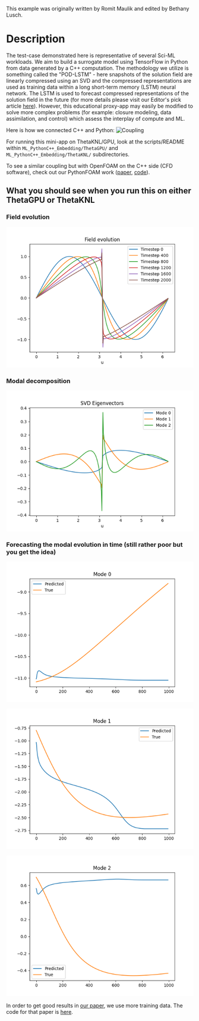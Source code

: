 This example was originally written by Romit Maulik and edited by Bethany Lusch.

# Description

The test-case demonstrated here is representative of several Sci-ML workloads. We aim to build a surrogate model using TensorFlow in Python from data generated by a C++ computation. 
The methodology we utilize is something called the "POD-LSTM" - here snapshots of the solution field are linearly compressed using an SVD and the compressed representations are used as training data within a long short-term memory (LSTM) neural network. The LSTM is used to forecast compressed representations of the solution field in the future (for more details please visit our Editor's pick article [here](https://doi.org/10.1063/5.0019884)). However, this educational proxy-app may easily be modified to solve more complex problems (for example: closure modeling, data assimilation, and control) which assess the interplay of compute and ML.

Here is how we connected C++ and Python:
![Coupling](CouplingDiagram.png)

For running this mini-app on ThetaKNL/GPU, look at the scripts/README within `ML_PythonC++_Embedding/ThetaGPU/` and `ML_PythonC++_Embedding/ThetaKNL/` subdirectories.

To see a similar coupling but with OpenFOAM on the C++ side (CFD software), check out our PythonFOAM work ([paper](https://arxiv.org/pdf/2103.09389.pdf), [code](https://github.com/argonne-lcf/PythonFOAM)). 

## What you should see when you run this on either ThetaGPU or ThetaKNL

### Field evolution
![Fields](app_build/Field_evolution.png "Fields")

### Modal decomposition
![Modes](app_build/SVD_Eigenvectors.png "Modes")

### Forecasting the modal evolution in time (still rather poor but you get the idea)
![Forecasting Mode 0](app_build/Mode_0_prediction.png "Mode 0 prediction")

![Forecasting Mode 1](app_build/Mode_1_prediction.png "Mode 1 prediction")

![Forecasting Mode 2](app_build/Mode_2_prediction.png "Mode 2 prediction")

In order to get good results in [our paper](https://doi.org/10.1063/5.0019884), we use more training data. The code for that paper is [here](https://github.com/rmjcs2020/NATSurrogates). 

